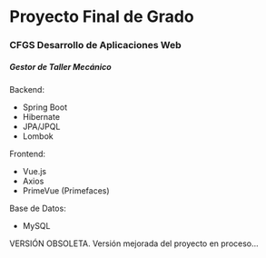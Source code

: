 # Proyecto Final de Grado
### CFGS Desarrollo de Aplicaciones Web

##### Gestor de Taller Mecánico

Backend:

- Spring Boot
- Hibernate
- JPA/JPQL
- Lombok

Frontend:

- Vue.js
- Axios
- PrimeVue (Primefaces)

Base de Datos:

- MySQL

VERSIÓN OBSOLETA. Versión mejorada del proyecto en proceso...
